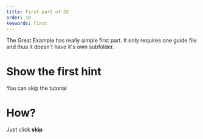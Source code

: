 ```yaml
---
title: First part of GE
order: 10
keywords: first
---
```


The Great Example has really simple first part. It only requires one guide file and thus it doesn't have it's own subfolder.

# Show the first hint
You can skip the tutorial

# How?
Just click **skip**
